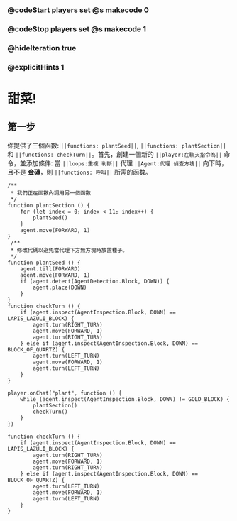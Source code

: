 ### @codeStart players set @s makecode 0
### @codeStop players set @s makecode 1

### @hideIteration true 
### @explicitHints 1

# 甜菜!

## 第一步
你提供了三個函數: ``||functions: plantSeed||``, ``||functions: plantSection||`` 和 ``||functions: checkTurn||``。首先，創建一個新的 ``||player:在聊天指令為||`` 命令，並添加條件: 當 ``||loops:重複 判斷||`` 代理 ``||Agent:代理 偵查方塊||`` 向下時，且不是 **金磚**，則 ``||functions: 呼叫||`` 所需的函數。

```template
/**
 * 我們正在函數內調用另一個函數
 */
function plantSection () {
    for (let index = 0; index < 11; index++) {
        plantSeed()
    }
    agent.move(FORWARD, 1)
}
 /**
 * 修改代碼以避免當代理下方無方塊時放置種子。
 */
function plantSeed () {
    agent.till(FORWARD)
    agent.move(FORWARD, 1)
    if (agent.detect(AgentDetection.Block, DOWN)) {
        agent.place(DOWN)
    }
}
function checkTurn () {
    if (agent.inspect(AgentInspection.Block, DOWN) == LAPIS_LAZULI_BLOCK) {
        agent.turn(RIGHT_TURN)
        agent.move(FORWARD, 1)
        agent.turn(RIGHT_TURN)
    } else if (agent.inspect(AgentInspection.Block, DOWN) == BLOCK_OF_QUARTZ) {
        agent.turn(LEFT_TURN)
        agent.move(FORWARD, 1)
        agent.turn(LEFT_TURN)
    }
}

```

```ghost
player.onChat("plant", function () {
    while (agent.inspect(AgentInspection.Block, DOWN) != GOLD_BLOCK) {
        plantSection()
        checkTurn()
    }
})

function checkTurn () {
    if (agent.inspect(AgentInspection.Block, DOWN) == LAPIS_LAZULI_BLOCK) {
        agent.turn(RIGHT_TURN)
        agent.move(FORWARD, 1)
        agent.turn(RIGHT_TURN)
    } else if (agent.inspect(AgentInspection.Block, DOWN) == BLOCK_OF_QUARTZ) {
        agent.turn(LEFT_TURN)
        agent.move(FORWARD, 1)
        agent.turn(LEFT_TURN)
    }
}

```
